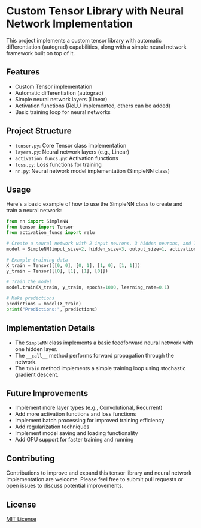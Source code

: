 # Custom Tensor Library with Neural Network Implementation

This project implements a custom tensor library with automatic differentiation (autograd) capabilities, along with a simple neural network framework built on top of it.

## Features

- Custom Tensor implementation
- Automatic differentiation (autograd)
- Simple neural network layers (Linear)
- Activation functions (ReLU implemented, others can be added)
- Basic training loop for neural networks

## Project Structure

- `tensor.py`: Core Tensor class implementation
- `layers.py`: Neural network layers (e.g., Linear)
- `activation_funcs.py`: Activation functions
- `loss.py`: Loss functions for training
- `nn.py`: Neural network model implementation (SimpleNN class)

## Usage

Here's a basic example of how to use the SimpleNN class to create and train a neural network:

```python
from nn import SimpleNN
from tensor import Tensor
from activation_funcs import relu

# Create a neural network with 2 input neurons, 3 hidden neurons, and 1 output neuron
model = SimpleNN(input_size=2, hidden_size=3, output_size=1, activation_function=relu)

# Example training data
X_train = Tensor([[0, 0], [0, 1], [1, 0], [1, 1]])
y_train = Tensor([[0], [1], [1], [0]])

# Train the model
model.train(X_train, y_train, epochs=1000, learning_rate=0.1)

# Make predictions
predictions = model(X_train)
print("Predictions:", predictions)
```

## Implementation Details

- The `SimpleNN` class implements a basic feedforward neural network with one hidden layer.
- The `__call__` method performs forward propagation through the network.
- The `train` method implements a simple training loop using stochastic gradient descent.

## Future Improvements

- Implement more layer types (e.g., Convolutional, Recurrent)
- Add more activation functions and loss functions
- Implement batch processing for improved training efficiency
- Add regularization techniques
- Implement model saving and loading functionality
- Add GPU support for faster training and running

## Contributing

Contributions to improve and expand this tensor library and neural network implementation are welcome. Please feel free to submit pull requests or open issues to discuss potential improvements.

## License

[MIT License](https://opensource.org/licenses/MIT)